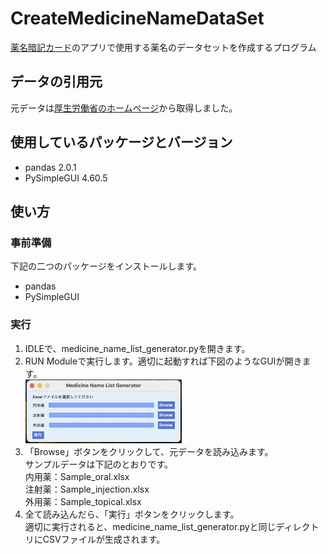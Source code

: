 # CreateMedicineNameDataSet
[薬名暗記カード](https://tas5521.github.io/MedicineNameQuiz/index.html)のアプリで使用する薬名のデータセットを作成するプログラム

## データの引用元
元データは[厚生労働省のホームページ](https://www.mhlw.go.jp/topics/2024/04/tp20240401-01.html)から取得しました。

## 使用しているパッケージとバージョン
- pandas 2.0.1
- PySimpleGUI 4.60.5

## 使い方
### 事前準備
下記の二つのパッケージをインストールします。
- pandas
- PySimpleGUI

### 実行
1. IDLEで、medicine_name_list_generator.pyを開きます。<br>
2. RUN Moduleで実行します。適切に起動すれば下図のようなGUIが開きます。<br>
<img width="250" src="images/ScreenShot_1.png"><br>
3. 「Browse」ボタンをクリックして、元データを読み込みます。<br>
サンプルデータは下記のとおりです。<br>
内用薬：Sample_oral.xlsx<br>
注射薬：Sample_injection.xlsx<br>
外用薬：Sample_topical.xlsx<br>
4. 全て読み込んだら、「実行」ボタンをクリックします。<br>
適切に実行されると、medicine_name_list_generator.pyと同じディレクトリにCSVファイルが生成されます。<br>
